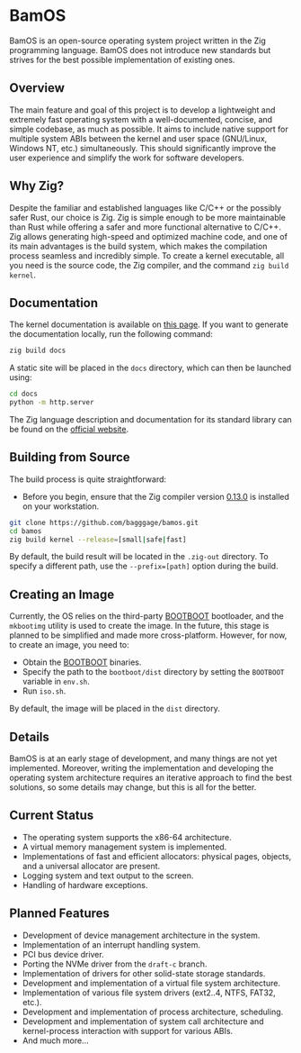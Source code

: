# BamOS

BamOS is an open-source operating system project written in the Zig programming language. BamOS does not introduce new standards but strives for the best possible implementation of existing ones.

## Overview

The main feature and goal of this project is to develop a lightweight and extremely fast operating system with a well-documented, concise, and simple codebase, as much as possible. It aims to include native support for multiple system ABIs between the kernel and user space (GNU/Linux, Windows NT, etc.) simultaneously. This should significantly improve the user experience and simplify the work for software developers.

## Why Zig?

Despite the familiar and established languages like C/C++ or the possibly safer Rust, our choice is Zig. Zig is simple enough to be more maintainable than Rust while offering a safer and more functional alternative to C/C++. Zig allows generating high-speed and optimized machine code, and one of its main advantages is the build system, which makes the compilation process seamless and incredibly simple. To create a kernel executable, all you need is the source code, the Zig compiler, and the command `zig build kernel`.

## Documentation

The kernel documentation is available on [this page](https://bagggage.github.io/bamos/). If you want to generate the documentation locally, run the following command:

```bash
zig build docs
```

A static site will be placed in the `docs` directory, which can then be launched using:

```bash
cd docs
python -m http.server
```

The Zig language description and documentation for its standard library can be found on the [official website](https://ziglang.org/).

## Building from Source

The build process is quite straightforward:

- Before you begin, ensure that the Zig compiler version [0.13.0](https://ziglang.org/download/) is installed on your workstation.

```bash
git clone https://github.com/bagggage/bamos.git
cd bamos
zig build kernel --release=[small|safe|fast]
```

By default, the build result will be located in the `.zig-out` directory. To specify a different path, use the `--prefix=[path]` option during the build.

## Creating an Image

Currently, the OS relies on the third-party [BOOTBOOT](https://gitlab.com/bztsrc/bootboot) bootloader, and the `mkbootimg` utility is used to create the image. In the future, this stage is planned to be simplified and made more cross-platform. However, for now, to create an image, you need to:

- Obtain the [BOOTBOOT](https://gitlab.com/bztsrc/bootboot) binaries.
- Specify the path to the `bootboot/dist` directory by setting the `BOOTBOOT` variable in `env.sh`.
- Run `iso.sh`.

By default, the image will be placed in the `dist` directory.

## Details

BamOS is at an early stage of development, and many things are not yet implemented. Moreover, writing the implementation and developing the operating system architecture requires an iterative approach to find the best solutions, so some details may change, but this is all for the better.

## Current Status

- The operating system supports the x86-64 architecture.
- A virtual memory management system is implemented.
- Implementations of fast and efficient allocators: physical pages, objects, and a universal allocator are present.
- Logging system and text output to the screen.
- Handling of hardware exceptions.

## Planned Features

- Development of device management architecture in the system.
- Implementation of an interrupt handling system.
- PCI bus device driver.
- Porting the NVMe driver from the `draft-c` branch.
- Implementation of drivers for other solid-state storage standards.
- Development and implementation of a virtual file system architecture.
- Implementation of various file system drivers (ext2..4, NTFS, FAT32, etc.).
- Development and implementation of process architecture, scheduling.
- Development and implementation of system call architecture and kernel-process interaction with support for various ABIs.
- And much more...